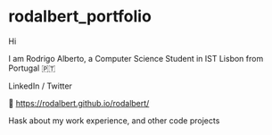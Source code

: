 # rodalbert_portfolio

Hi

I am Rodrigo Alberto, a Computer Science Student in IST Lisbon from Portugal 🇵🇹



LinkedIn / Twitter 

🔗 https://rodalbert.github.io/rodalbert/

Hask about my work experience, and other code projects

